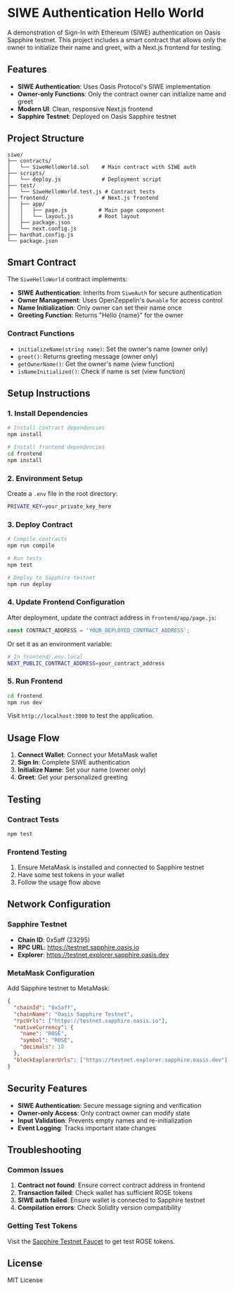 # SIWE Authentication Hello World

A demonstration of Sign-In with Ethereum (SIWE) authentication on Oasis Sapphire testnet. This project includes a smart contract that allows only the owner to initialize their name and greet, with a Next.js frontend for testing.

## Features

- **SIWE Authentication**: Uses Oasis Protocol's SIWE implementation
- **Owner-only Functions**: Only the contract owner can initialize name and greet
- **Modern UI**: Clean, responsive Next.js frontend
- **Sapphire Testnet**: Deployed on Oasis Sapphire testnet

## Project Structure

```
siwe/
├── contracts/
│   └── SiweHelloWorld.sol    # Main contract with SIWE auth
├── scripts/
│   └── deploy.js             # Deployment script
├── test/
│   └── SiweHelloWorld.test.js # Contract tests
├── frontend/                 # Next.js frontend
│   ├── app/
│   │   ├── page.js          # Main page component
│   │   └── layout.js        # Root layout
│   ├── package.json
│   └── next.config.js
├── hardhat.config.js
└── package.json
```

## Smart Contract

The `SiweHelloWorld` contract implements:

- **SIWE Authentication**: Inherits from `SiweAuth` for secure authentication
- **Owner Management**: Uses OpenZeppelin's `Ownable` for access control
- **Name Initialization**: Only owner can set their name once
- **Greeting Function**: Returns "Hello {name}" for the owner

### Contract Functions

- `initializeName(string name)`: Set the owner's name (owner only)
- `greet()`: Returns greeting message (owner only)
- `getOwnerName()`: Get the owner's name (view function)
- `isNameInitialized()`: Check if name is set (view function)

## Setup Instructions

### 1. Install Dependencies

```bash
# Install contract dependencies
npm install

# Install frontend dependencies
cd frontend
npm install
```

### 2. Environment Setup

Create a `.env` file in the root directory:

```bash
PRIVATE_KEY=your_private_key_here
```

### 3. Deploy Contract

```bash
# Compile contracts
npm run compile

# Run tests
npm test

# Deploy to Sapphire testnet
npm run deploy
```

### 4. Update Frontend Configuration

After deployment, update the contract address in `frontend/app/page.js`:

```javascript
const CONTRACT_ADDRESS = 'YOUR_DEPLOYED_CONTRACT_ADDRESS';
```

Or set it as an environment variable:

```bash
# In frontend/.env.local
NEXT_PUBLIC_CONTRACT_ADDRESS=your_contract_address
```

### 5. Run Frontend

```bash
cd frontend
npm run dev
```

Visit `http://localhost:3000` to test the application.

## Usage Flow

1. **Connect Wallet**: Connect your MetaMask wallet
2. **Sign In**: Complete SIWE authentication
3. **Initialize Name**: Set your name (owner only)
4. **Greet**: Get your personalized greeting

## Testing

### Contract Tests

```bash
npm test
```

### Frontend Testing

1. Ensure MetaMask is installed and connected to Sapphire testnet
2. Have some test tokens in your wallet
3. Follow the usage flow above

## Network Configuration

### Sapphire Testnet
- **Chain ID**: 0x5aff (23295)
- **RPC URL**: https://testnet.sapphire.oasis.io
- **Explorer**: https://testnet.explorer.sapphire.oasis.dev

### MetaMask Configuration

Add Sapphire testnet to MetaMask:

```json
{
  "chainId": "0x5aff",
  "chainName": "Oasis Sapphire Testnet",
  "rpcUrls": ["https://testnet.sapphire.oasis.io"],
  "nativeCurrency": {
    "name": "ROSE",
    "symbol": "ROSE",
    "decimals": 18
  },
  "blockExplorerUrls": ["https://testnet.explorer.sapphire.oasis.dev"]
}
```

## Security Features

- **SIWE Authentication**: Secure message signing and verification
- **Owner-only Access**: Only contract owner can modify state
- **Input Validation**: Prevents empty names and re-initialization
- **Event Logging**: Tracks important state changes

## Troubleshooting

### Common Issues

1. **Contract not found**: Ensure correct contract address in frontend
2. **Transaction failed**: Check wallet has sufficient ROSE tokens
3. **SIWE auth failed**: Ensure wallet is connected to Sapphire testnet
4. **Compilation errors**: Check Solidity version compatibility

### Getting Test Tokens

Visit the [Sapphire Testnet Faucet](https://faucet.testnet.oasis.dev/) to get test ROSE tokens.

## License

MIT License
